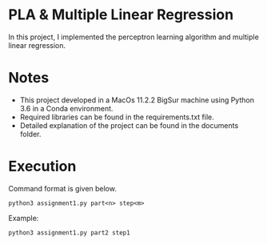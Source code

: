 # PLA & Multiple Linear Regression
In this project, I implemented the perceptron learning algorithm and multiple linear regression.
# Notes
- This project developed in a MacOs 11.2.2 BigSur machine using Python 3.6 in a Conda environment.
- Required libraries can be found in the requirements.txt file.
- Detailed explanation of the project can be found in the documents folder.
#  Execution
Command format is given below.
```
python3 assignment1.py part<n> step<m>
```
Example:
```
python3 assignment1.py part2 step1
```
